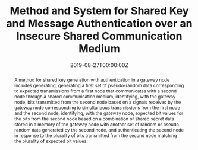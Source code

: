 ---
title: "Method and System for Shared Key and Message Authentication over an Insecure Shared Communication Medium"

authors:
- Shalabh Jain
- Jorge Guajardo Merchan
- admin

date: "2019-08-27T00:00:00Z"

# Publication type.
# Legend: 0 = Uncategorized; 1 = Conference paper; 2 = Journal article;
# 3 = Preprint / Working Paper; 4 = Report; 5 = Book; 6 = Book section;
# 7 = Thesis; 8 = Patent
publication_types: ["8"]

# Publication name and optional abbreviated publication name.
publication: "United States Patent 10397195"
publication_short: ""

abstract: A method for shared key generation with authentication in a gateway node includes generating, generating a first set of pseudo-random data corresponding to expected transmissions from a first node that communicates with a second node through a shared communication medium, identifying, with the gateway node, bits transmitted from the second node based on a signals received by the gateway node corresponding to simultaneous transmissions from the first node and the second node, identifying, with the gateway node, expected bit values for the bits from the second node based on a combination of shared secret data stored in a memory of the gateway node with another set of random or pseudo-random data generated by the second node, and authenticating the second node in response to the plurality of bits transmitted from the second node matching the plurality of expected bit values.

# Display this page in the Featured widget?
featured: true

# Custom links (uncomment lines below)
links:
 - name: Patent
   url: https://patft.uspto.gov/netacgi/nph-Parser?Sect1=PTO2&Sect2=HITOFF&p=1&u=%2Fnetahtml%2FPTO%2Fsearch-bool.html&r=4&f=G&l=50&co1=AND&d=PTXT&s1=%22Fan,+Xinxin%22&OS=%22Fan,+Xinxin%22&RS=%22Fan,+Xinxin%22
---